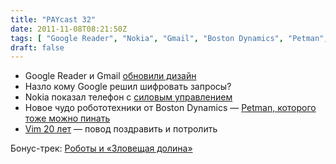 ```yaml
---
title: "PAYcast 32"
date: 2011-11-08T08:21:50Z
tags: [ "Google Reader", "Nokia", "Gmail", "Boston Dynamics", "Petman", "robots", "Google", "PAYcast", "Vim" ]
draft: false
---
```

<ul>
<li>Google Reader и Gmail <a href="http://habrahabr.ru/blogs/google/131636/" target="_blank">обновили дизайн</a></li>
<li>Назло кому Google решил шифровать запросы?</li>
<li>Nokia показал телефон с <a href="http://habrahabr.ru/blogs/mobiledev/131332/" target="_blank">силовым управлением</a></li>
<li>Новое чудо робототехники от Boston Dynamics &#8212; <a href="http://habrahabr.ru/blogs/robot/131696/" target="_blank">Petman, которого тоже можно пинать</a></li>
<li><a href="http://arstechnica.com/open-source/news/2011/11/two-decades-of-productivity-vims-20th-anniversary.ars" target="_blank">Vim 20 лет</a> &#8212; повод поздравить и потролить</li>
</ul>
<p>Бонус-трек: <a href="http://robotor.ru/2011/03/01/robots-with-human-faces/" target="_blank">Роботы и &#171;Зловещая долина&#187;</a></p>

     